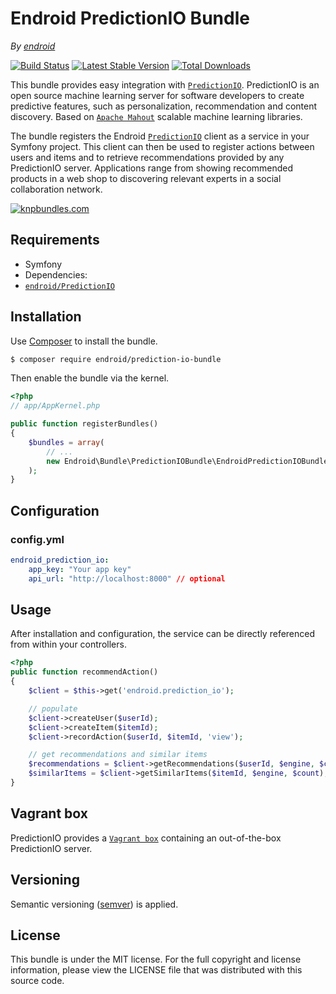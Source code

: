 Endroid PredictionIO Bundle
===========================

*By [endroid](http://endroid.nl/)*

[![Build Status](https://secure.travis-ci.org/endroid/EndroidPredictionIOBundle.png)](http://travis-ci.org/endroid/EndroidPredictionIOBundle)
[![Latest Stable Version](https://poser.pugx.org/endroid/prediction-io-bundle/v/stable.png)](https://packagist.org/packages/endroid/prediction-io-bundle)
[![Total Downloads](https://poser.pugx.org/endroid/prediction-io-bundle/downloads.png)](https://packagist.org/packages/endroid/prediction-io-bundle)

This bundle provides easy integration with [`PredictionIO`](http://prediction.io/). PredictionIO is an open source machine
learning server for software developers to create predictive features, such as personalization, recommendation and content
discovery. Based on [`Apache Mahout`](http://mahout.apache.org/) scalable machine learning libraries.

The bundle registers the Endroid [`PredictionIO`](https://github.com/endroid/PredictionIO) client as a service in your
Symfony project. This client can then be used to register actions between users and items and to retrieve recommendations
provided by any PredictionIO server. Applications range from showing recommended products in a web shop to discovering
relevant experts in a social collaboration network.

[![knpbundles.com](http://knpbundles.com/endroid/EndroidPredictionIOBundle/badge-short)](http://knpbundles.com/endroid/EndroidPredictionIOBundle)

## Requirements

* Symfony
* Dependencies:
 * [`endroid/PredictionIO`](https://github.com/endroid/PredictionIO)

## Installation

Use [Composer](https://getcomposer.org/) to install the bundle.

``` bash
$ composer require endroid/prediction-io-bundle
```

Then enable the bundle via the kernel.

``` php
<?php
// app/AppKernel.php

public function registerBundles()
{
    $bundles = array(
        // ...
        new Endroid\Bundle\PredictionIOBundle\EndroidPredictionIOBundle(),
    );
}
```

## Configuration

### config.yml

```yaml
endroid_prediction_io:
    app_key: "Your app key"
    api_url: "http://localhost:8000" // optional
```

## Usage

After installation and configuration, the service can be directly referenced from within your controllers.

```php
<?php
public function recommendAction()
{
    $client = $this->get('endroid.prediction_io');

    // populate
    $client->createUser($userId);
    $client->createItem($itemId);
    $client->recordAction($userId, $itemId, 'view');

    // get recommendations and similar items
    $recommendations = $client->getRecommendations($userId, $engine, $count);
    $similarItems = $client->getSimilarItems($itemId, $engine, $count);
}
```

## Vagrant box

PredictionIO provides a [`Vagrant box`](http://docs.prediction.io/current/installation/install-predictionio-with-virtualbox-vagrant.html)
containing an out-of-the-box PredictionIO server.

## Versioning

Semantic versioning ([semver](http://semver.org/)) is applied.

## License

This bundle is under the MIT license. For the full copyright and license information, please view the LICENSE file that
was distributed with this source code.
